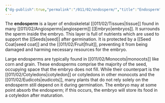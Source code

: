 ```yaml
---
{"dg-publish":true,"permalink":"/011/02/endosperm/","title":"Endosperm","tags":["BIOL412"],"created":"2024-09-26T13:45:04.082-07:00","updated":"2024-09-26T15:17:41.120-07:00"}
---
```


The **endosperm** is a layer of endoskeletal [[011/02/Tissues\|tissue]] found in many [[011/02/Angiosperms\|angiosperm]] [[Embryo\|embryos]]. It surrounds the sperm inside the embryo. This layer is full of nutrients which are used to support the [[Seeds\|seed]] after germination. It is protected by a [[Seed Coat\|seed coat]] and the [[011/02/Fruit\|fruit]], preventing it from being damaged and harming necessary resources for the embryo.

Large endosperms are typically found in [[011/02/Monocots\|monocots]] like corn and grain. These endosperms comprise the majority of the seed, occupying space that the embryo does not fill. While their counterpart is the [[011/02/Cotyledons\|cotyledon]] or cotyledons in other monocots and the [[011/02/Eudicots\|eudicots]], many plants that do not rely solely on the endosperm still depend on it during germination. The embryo may at some point absorb the endosperm; if this occurs, the embryo will store its food in a cotyledon after maturation.